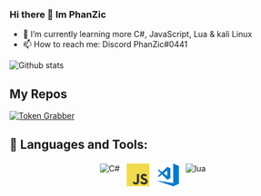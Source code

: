### Hi there 👋 Im PhanZic

- 🌱 I’m currently learning more C#, JavaScript, Lua & kali Linux
- 📫 How to reach me: Discord PhanZic#0441

![Github stats](https://github-readme-stats.vercel.app/api?username=PhanZic&theme=highcontrast&show_icons=true&count_private=true)

## My Repos 
[![Token Grabber](https://github-readme-stats.vercel.app/api/pin/?username=PhanZic&repo=Discord-Token-Grabber&show_owner=true)](https://github.com/PhanZic/Discord-Token-Grabber) 


## 🧰 Languages and Tools:
<p align="center">
<img src="https://camo.githubusercontent.com/8d56e87edf99e89bfc457cd62462e0b7aae19e6b197b1df5c542d474d8d76f81/68747470733a2f2f646576656c6f7065722e6665646f726170726f6a6563742e6f72672f7374617469632f6c6f676f2f6373686172702e706e67" alt="C#" height="40" style="vertical-align:top; margin:4px">
<img src="https://raw.githubusercontent.com/github/explore/80688e429a7d4ef2fca1e82350fe8e3517d3494d/topics/javascript/javascript.png" alt="Javascript" height="40" style="vertical-align:top; margin:4px">
<img src="https://raw.githubusercontent.com/github/explore/80688e429a7d4ef2fca1e82350fe8e3517d3494d/topics/visual-studio-code/visual-studio-code.png" alt="VS Code" height="40" style="vertical-align:top; margin:4px">
<img src="https://raw.githubusercontent.com/librariesio/pictogram/master/vendor/assets/images/lua/lua.png" alt="lua" height="40" style="vertical-align:top; margin:4px">
</p>
